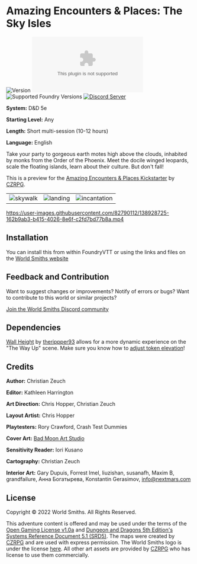 # Amazing Encounters & Places: The Sky Isles

![Version](https://img.shields.io/github/v/tag/World-Smiths/the-sky-isles?label=Version&style=flat-square&color=2577a1) ![Latest Release Download Count](https://img.shields.io/github/downloads/World-Smiths/the-sky-isles/latest/world.zip?label=Downloads&style=flat-square&color=9b43a8) ![Supported Foundry Versions](https://img.shields.io/endpoint?url=https://foundryshields.com/version?url=https://raw.githubusercontent.com/World-Smiths/the-sky-isles/main/world.json&style=flat-square&color=ff6400) [![Discord Server](https://img.shields.io/badge/-Discord-%232c2f33?style=flat-square&logo=discord)](https://discord.gg/2YCFD8fxG7)

**System:** D&D 5e

**Starting Level:** Any

**Length:** Short multi-session (10-12 hours)

**Language:** English

Take your party to gorgeous earth motes high above the clouds, inhabited by monks from the Order of the Phoenix. Meet the docile winged leopards, scale the floating islands, learn about their culture. But don't fall!

This is a preview for the [Amazing Encounters & Places Kickstarter](https://www.kickstarter.com/projects/2071391541/amazing-encounters-and-places-vol-1-5e) by [CZRPG](https://czrpg.com/).

|  |  |  |
| ---- | ---- | ---- |
| ![skywalk](https://user-images.githubusercontent.com/82790112/138880390-695d00e5-23ed-4c7d-85ed-da693b16cc83.gif) | ![landing](https://media.discordapp.net/attachments/892517753905365002/902358803331301426/unknown.png) | ![incantation](https://user-images.githubusercontent.com/82790112/138797534-3d18a62c-d06d-4114-b557-9dead1979ada.gif) |

<https://user-images.githubusercontent.com/82790112/138928725-162b9ab3-b415-4026-8e6f-c2fd7bd77b8a.mp4>

## Installation

You can install this from within FoundryVTT or using the links and files on the [World Smiths website](https://world-smiths.github.io/page)

## Feedback and Contribution

Want to suggest changes or improvements? Notify of errors or bugs?
Want to contribute to this world or similar projects?

[Join the World Smiths Discord community](https://discord.gg/2YCFD8fxG7)

## Dependencies

[Wall Height](https://foundryvtt.com/packages/wall-height) by [therippper93](https://theripper93.com) allows for a more dynamic experience on the "The Way Up" scene. Make sure you know how to [adjust token elevation](https://foundryvtt.com/article/tokens)!

## Credits

**Author:** Christian Zeuch

**Editor:** Kathleen Harrington

**Art Direction:** Chris Hopper, Christian Zeuch

**Layout Artist:** Chris Hopper

**Playtesters:** Rory Crawford, Crash Test Dummies

**Cover Art:** [Bad Moon Art Studio](www.badmoonart.com)

**Sensitivity Reader:** Iori Kusano

**Cartography:** Christian Zeuch

**Interior Art:** Gary Dupuis, Forrest Imel, liuzishan, susanafh, Maxim B, grandfailure, Анна Богатырева, Konstantin Gerasimov, [info@nextmars.com](mailto:info@nextmars.com)

## License

Copyright © 2022 World Smiths. All Rights Reserved.

This adventure content is offered and may be used under the terms of the [Open Gaming License v1.0a](./OGL.txt) and [Dungeon and Dragons 5th Edition's Systems Reference Document 5.1 (SRD5)](https://media.wizards.com/2016/downloads/DND/SRD-OGL_V5.1.pdf).
The maps were created by [CZRPG](https://czrpg.com/) and are used with express permission.
The World Smiths logo is under the license [here](https://github.com/World-Smiths/documentation#license).
All other art assets are provided by [CZRPG](https://czrpg.com/) who has license to use them commercially.
